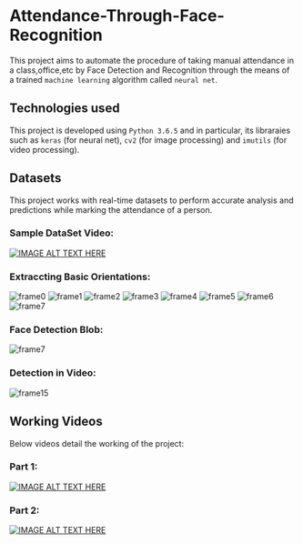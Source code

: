 # Attendance-Through-Face-Recognition

This project aims to automate the procedure of taking manual attendance in a class,office,etc by Face Detection and Recognition through the means of a trained `machine learning` algorithm called `neural net`.

## Technologies used

This project is developed using `Python 3.6.5` and in particular, its libraraies such as `keras` (for neural net), `cv2` (for image processing) and `imutils` (for video processing).

## Datasets

This project works with real-time datasets to perform accurate analysis and predictions while marking the attendance of a person.

### Sample DataSet Video:

[![IMAGE ALT TEXT HERE](https://img.youtube.com/vi/VDbYHyLSPag/0.jpg)](https://www.youtube.com/watch?v=VDbYHyLSPag)

### Extraccting Basic Orientations:

![frame0](https://user-images.githubusercontent.com/42521528/44527110-91f08680-a703-11e8-8168-c90e82c7a341.jpg)
![frame1](https://user-images.githubusercontent.com/42521528/44527111-91f08680-a703-11e8-91f8-f108fac6b9de.jpg)
![frame2](https://user-images.githubusercontent.com/42521528/44527112-91f08680-a703-11e8-9a27-7de06929e0ab.jpg)
![frame3](https://user-images.githubusercontent.com/42521528/44527116-92891d00-a703-11e8-9d9f-8022b6814809.jpg)
![frame4](https://user-images.githubusercontent.com/42521528/44527117-9321b380-a703-11e8-9f36-10016c399304.jpg)
![frame5](https://user-images.githubusercontent.com/42521528/44527119-9321b380-a703-11e8-871c-f1408f9ed491.jpg)
![frame6](https://user-images.githubusercontent.com/42521528/44527128-974dd100-a703-11e8-96af-54467a001534.jpg)
![frame7](https://user-images.githubusercontent.com/42521528/44527129-974dd100-a703-11e8-9485-11f6e2302c4d.jpg)

### Face Detection Blob:

![frame7](https://user-images.githubusercontent.com/42521528/44527323-19d69080-a704-11e8-8daf-4a1d9915cc23.jpg)

### Detection in Video:

![frame15](https://user-images.githubusercontent.com/42521528/44527433-691cc100-a704-11e8-8eb3-005135f03163.jpg)

## Working Videos

Below videos detail the working of the project:

### Part 1:
[![IMAGE ALT TEXT HERE](https://img.youtube.com/vi/90ePcC4vVE4/0.jpg)](https://www.youtube.com/watch?v=90ePcC4vVE4)

### Part 2:

[![IMAGE ALT TEXT HERE](https://img.youtube.com/vi/s7d_zdfHhNY/0.jpg)](https://www.youtube.com/watch?v=s7d_zdfHhNY)
